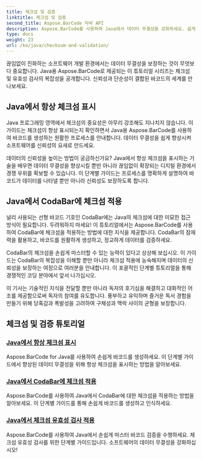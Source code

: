 ```yaml
---
title: 체크섬 및 검증
linktitle: 체크섬 및 검증
second_title: Aspose.BarCode 자바 API
description: Aspose.BarCode를 사용하여 Java에서 데이터 무결성을 강화하세요. 쉽게 바코드를 생성하고, 항상 체크섬을 표시하고, CodaBar 및 일반 체크섬 검증을 마스터하세요.
type: docs
weight: 23
url: /ko/java/checksum-and-validation/
---
```



끊임없이 진화하는 소프트웨어 개발 환경에서는 데이터 무결성을 보장하는 것이 무엇보다 중요합니다. Java용 Aspose.BarCode로 제공되는 이 튜토리얼 시리즈는 체크섬 및 유효성 검사의 복잡성을 공개합니다. 신뢰성과 단순성이 결합된 바코드의 세계를 만나보세요.

## Java에서 항상 체크섬 표시

Java 프로그래밍 영역에서 체크섬의 중요성은 아무리 강조해도 지나치지 않습니다. 이 가이드는 체크섬이 항상 표시되는지 확인하면서 Java용 Aspose.BarCode를 사용하여 바코드를 생성하는 원활한 프로세스를 안내합니다. 데이터 무결성을 쉽게 향상시켜 소프트웨어를 신뢰성의 요새로 만드세요.

데이터의 신뢰성을 높이는 방법이 궁금하신가요? Java에서 항상 체크섬을 표시하는 기술을 배우면 데이터 무결성을 향상시킬 뿐만 아니라 끊임없이 확장되는 디지털 환경에서 경쟁 우위를 확보할 수 있습니다. 이 단계별 가이드는 프로세스를 명확하게 설명하여 바코드가 데이터를 나타낼 뿐만 아니라 신뢰성도 보장하도록 합니다.

## Java에서 CodaBar에 체크섬 적용

널리 사용되는 선형 바코드 기호인 CodaBar에는 Java의 체크섬에 대한 미묘한 접근 방식이 필요합니다. 두려워하지 마세요! 이 튜토리얼에서는 Aspose.BarCode를 사용하여 CodaBar에 체크섬을 적용하는 방법에 대한 지식을 제공합니다. CodaBar의 잠재력을 활용하고, 바코드를 원활하게 생성하고, 정교하게 데이터를 검증하세요.

CodaBar의 체크섬을 손쉽게 마스터할 수 있는 능력이 있다고 상상해 보십시오. 이 가이드는 CodaBar의 복잡성을 이해할 뿐만 아니라 체크섬 적용에 능숙해지며 데이터의 신뢰성을 보장하는 여정으로 여러분을 안내합니다. 이 포괄적인 단계별 튜토리얼을 통해 경쟁적인 코딩 분야에서 앞서 나가십시오.

이 기사는 기술적인 지식을 전달할 뿐만 아니라 독자의 호기심을 해결하고 대화적인 어조를 제공함으로써 독자의 참여를 유도합니다. 풍부하고 유익하며 즐거운 독서 경험을 만들기 위해 당혹감과 폭발성을 고려하여 구체성과 맥락 사이의 균형을 보장합니다.
## 체크섬 및 검증 튜토리얼
### [Java에서 항상 체크섬 표시](./always-showing-checksum/)
Aspose.BarCode for Java를 사용하여 손쉽게 바코드를 생성하세요. 이 단계별 가이드에서 향상된 데이터 무결성을 위해 항상 체크섬을 표시하는 방법을 알아보세요.
### [Java에서 CodaBar에 체크섬 적용](./applying-checksum-codabar/)
Aspose.BarCode를 사용하여 Java에서 CodaBar에 대한 체크섬을 적용하는 방법을 알아보세요. 이 단계별 가이드를 통해 손쉽게 바코드를 생성하고 인식하세요.
### [Java에서 체크섬 유효성 검사 적용](./applying-checksum-validation/)
Aspose.BarCode를 사용하여 Java에서 손쉽게 마스터 바코드 검증을 수행하세요. 체크섬 유효성 검사를 위한 단계별 가이드입니다. 소프트웨어의 데이터 무결성을 강화하십시오!